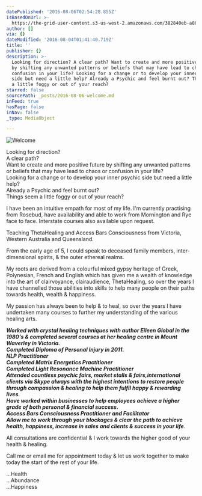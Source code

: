 ```yaml
---
datePublished: '2016-08-06T02:54:28.855Z'
isBasedOnUrl: >-
  https://the-grid-user-content.s3-us-west-2.amazonaws.com/382840eb-a08f-4d22-a10b-bfde424cba66.jpg
author: []
via: {}
dateModified: '2016-08-04T01:41:40.719Z'
title: ''
publisher: {}
description: >-
  Looking for direction? A clear path? Want to create and more positive future
  by shifting any unwanted patterns or beliefs that may have lead to chaos or
  confusion in your life? Looking for a change or to develop your inner psychic
  side but need a little help? Already a Psychic and feel burnt out? Things seem
  a little foggy or out of your reach?
starred: false
sourcePath: _posts/2016-08-06-welcome.md
inFeed: true
hasPage: false
inNav: false
_type: MediaObject

---
```

![Welcome](https://the-grid-user-content.s3-us-west-2.amazonaws.com/382840eb-a08f-4d22-a10b-bfde424cba66.jpg)

Looking for direction?  
A clear path?  
Want to create and more positive future by shifting any unwanted patterns or beliefs that may have lead to chaos or confusion in your life?  
Looking for a change or to develop your inner psychic side but need a little help?  
Already a Psychic and feel burnt out?  
Things seem a little foggy or out of your reach?

I have been an intuitive empath for most of my life. I'm currently practising from Rosebud, have availability and able to work from Mornington and Rye face to face. Interstate courses also available upon request.

Teaching ThetaHealing and Access Bars Consciousness from Victoria, Western Australia and Queensland.

From the early age of 5, I could speak to deceased family members, inter-dimensional spirits, & the outer ethereal realms.

My roots are derived from a colourful mixed gypsy heritage of Greek, Polynesian, French and English which has given me a wealth of knowledge into the art of clairvoyance, clairaudience, ThetaHealing, so over the years I have channelled those abilities into skills to help many people on their paths towards health, wealth & happiness.

My passion has always been to help & to heal, so over the years I have undertaken many courses to further my understanding of the various healing arts.

_**Worked with crystal healing techniques with author Eileen Global in the 1980's & completed several courses at her healing centre in Mount Waverley in Victoria.  
Completed Diploma of Personal Injury in 2011\.  
NLP Practitioner  
Completed Matrix Energetics Practitioner  
Completed Light Resonance Machine Practitioner   
Attended countless psychic fairs, market stalls & fairs,international clients via Skype always with the highest intentions to restore people through compassion & healing to help them fulfil happy & rewarding lives.  
Have worked within businesses to help employees achieve a higher grade of both personal & financial success.  
Access Bars Consciousness Practitioner and Facilitator  
Allow me to work through your blockages & clear the path to achieve health, happiness, increase in sales and clients & success in your life**_.

All consultations are confidential & I work towards the higher good of your health & healing.

Call me or email me for appointment today & let us work together to make today the start of the rest of your life.

...Health  
...Abundance  
...Happiness